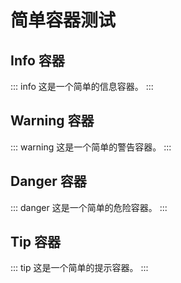 # 简单容器测试

## Info 容器

::: info
这是一个简单的信息容器。
:::

## Warning 容器

::: warning
这是一个简单的警告容器。
:::

## Danger 容器

::: danger
这是一个简单的危险容器。
:::

## Tip 容器

::: tip
这是一个简单的提示容器。
:::